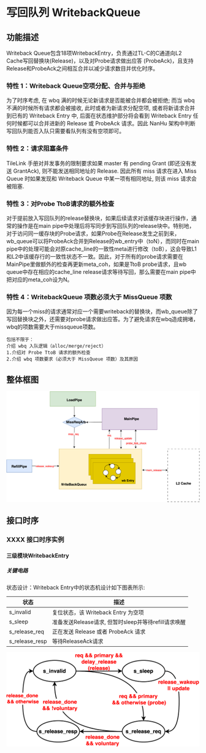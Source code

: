 # 写回队列 WritebackQueue

## 功能描述

Writeback Queue包含18项WritebackEntry，负责通过TL-C的C通道向L2 Cache写回替换块(Release)，以及对Probe请求做出应答 (ProbeAck)，且支持Release和ProbeAck之间相互合并以减少请求数目并优化时序。

### 特性 1：Writeback Queue空项分配、合并与拒绝

为了时序考虑, 在 wbq 满的时候无论新请求是否能被合并都会被拒绝; 而当 wbq 不满的时候所有请求都会被接收, 此时或者为新请求分配空项, 或者将新请求合并到已有的 Writeback Entry 中, 后面在状态维护部分将会看到 Writeback Entry 任何时候都可以合并进新的 Release 或 ProbeAck 请求。因此 NanHu 架构中判断写回队列能否入队只需要看队列有没有空项即可。

### 特性 2：请求阻塞条件

TileLink 手册对并发事务的限制要求如果 master 有 pending Grant (即还没有发送 GrantAck), 则不能发送相同地址的 Release. 因此所有 miss 请求在进入 Miss Queue 时如果发现和 Writeback Queue 中某一项有相同地址, 则该 miss 请求会被阻塞.

### 特性 3：对Probe TtoB请求的额外检查

对于提前放入写回队列的release替换块，如果后续请求对该缓存块进行操作，通常的操作是在main pipe中处理后将写同步到写回队列的release块中。特别地，对于访问同一缓存块的Probe请求，如果Probe在Release发生之前到来，wb_queue可以将ProbeAck合并到Release的wb_entry中（toN），而同时在main pipe中的处理可能会对原cache_line的一致性meta进行修改（toB），这会导致L1和L2中该缓存行的一致性状态不一致。因此，对于所有的probe请求需要在MainPipe里做额外的检查再更新meta_coh，如果是TtoB probe请求，且wb queue中存在相应的cache_line release请求等待写回，那么需要在main pipe中把对应的meta_coh设为N。

### 特性 4：WritebackQueue 项数必须大于 MissQueue 项数

因为每一个miss的请求通常对应一个需要writeback的替换块，而wb_queue除了写回替换块之外，还需要对probe请求做出应答。为了避免请求在wbq造成拥堵，wbq的项数需要大于missqueue项数。

```
包括不限于：
介绍 wbq 入队逻辑（alloc/merge/reject）
1.介绍对 Probe TtoB 请求的额外检查
2.介绍 wbq 项数要求（必须大于 MissQueue 项数）及其原因
```

## 整体框图
![WritebackQueue流程图](./figure/DCache-WritebackQueue.svg)


## 接口时序

### XXXX 接口时序实例

#### 三级模块WritebackEntry
##### 关键电路
状态设计：Writeback Entry中的状态机设计如下图表所示:

| 状态             | 描述                                   |
|----------------|--------------------------------------|
| s_invalid      | 复位状态，该 Writeback Entry 为空项           |
| s_sleep        | 准备发送Release请求, 但暂时sleep并等待refill请求唤醒 |
| s_release_req  | 正在发送 Release 或者 ProbeAck 请求          |
| s_release_resp | 等待ReleaseAck请求                       |

![WriteBackEntry示意图](./figure/DCache-WritebackEntry.svg)
